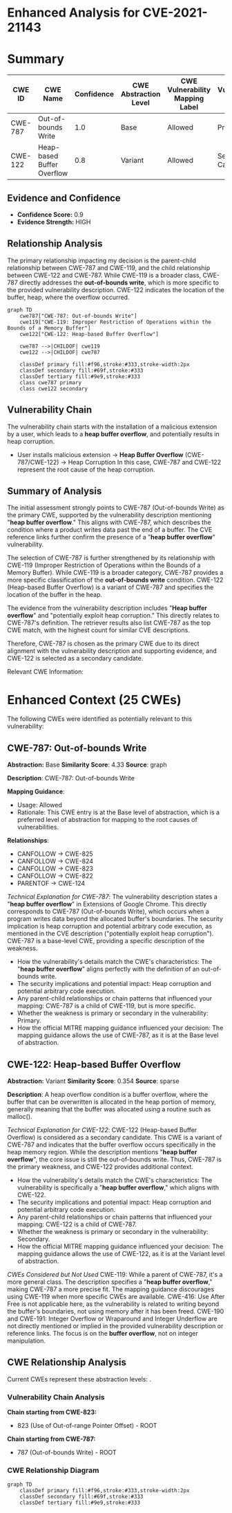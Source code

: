 # Enhanced Analysis for CVE-2021-21143

# Summary
| CWE ID | CWE Name | Confidence | CWE Abstraction Level | CWE Vulnerability Mapping Label | CWE-Vulnerability Mapping Notes |
|---|---|---|---|---|---|
| CWE-787 | Out-of-bounds Write | 1.0 | Base | Allowed | Primary CWE |
| CWE-122 | Heap-based Buffer Overflow | 0.8 | Variant | Allowed | Secondary Candidate |

## Evidence and Confidence

*   **Confidence Score:** 0.9
*   **Evidence Strength:** HIGH

## Relationship Analysis
The primary relationship impacting my decision is the parent-child relationship between CWE-787 and CWE-119, and the child relationship between CWE-122 and CWE-787. While CWE-119 is a broader class, CWE-787 directly addresses the **out-of-bounds write**, which is more specific to the provided vulnerability description. CWE-122 indicates the location of the buffer, heap, where the overflow occurred.

```mermaid
graph TD
    cwe787["CWE-787: Out-of-bounds Write"]
    cwe119["CWE-119: Improper Restriction of Operations within the Bounds of a Memory Buffer"]
    cwe122["CWE-122: Heap-based Buffer Overflow"]
    
    cwe787 -->|CHILDOF| cwe119
    cwe122 -->|CHILDOF| cwe787
    
    classDef primary fill:#f96,stroke:#333,stroke-width:2px
    classDef secondary fill:#69f,stroke:#333
    classDef tertiary fill:#9e9,stroke:#333
    class cwe787 primary
    class cwe122 secondary
```

## Vulnerability Chain
The vulnerability chain starts with the installation of a malicious extension by a user, which leads to a **heap buffer overflow**, and potentially results in heap corruption.
  - User installs malicious extension -> **Heap Buffer Overflow** (CWE-787/CWE-122) -> Heap Corruption
In this case, CWE-787 and CWE-122 represent the root cause of the heap corruption.

## Summary of Analysis
The initial assessment strongly points to CWE-787 (Out-of-bounds Write) as the primary CWE, supported by the vulnerability description mentioning "**heap buffer overflow**." This aligns with CWE-787, which describes the condition where a product writes data past the end of a buffer. The CVE reference links further confirm the presence of a "**heap buffer overflow**" vulnerability.

The selection of CWE-787 is further strengthened by its relationship with CWE-119 (Improper Restriction of Operations within the Bounds of a Memory Buffer). While CWE-119 is a broader category, CWE-787 provides a more specific classification of the **out-of-bounds write** condition. CWE-122 (Heap-based Buffer Overflow) is a variant of CWE-787 and specifies the location of the buffer in the heap.

The evidence from the vulnerability description includes "**Heap buffer overflow**" and "potentially exploit heap corruption." This directly relates to CWE-787's definition. The retriever results also list CWE-787 as the top CWE match, with the highest count for similar CVE descriptions.

Therefore, CWE-787 is chosen as the primary CWE due to its direct alignment with the vulnerability description and supporting evidence, and CWE-122 is selected as a secondary candidate.

Relevant CWE Information:

# Enhanced Context (25 CWEs)
The following CWEs were identified as potentially relevant to this vulnerability:

## CWE-787: Out-of-bounds Write
**Abstraction:** Base
**Similarity Score**: 4.33
**Source**: graph

**Description**:
CWE-787: Out-of-bounds Write

**Mapping Guidance**:
- Usage: Allowed
- Rationale: This CWE entry is at the Base level of abstraction, which is a preferred level of abstraction for mapping to the root causes of vulnerabilities.

**Relationships**:
- CANFOLLOW -> CWE-825
- CANFOLLOW -> CWE-824
- CANFOLLOW -> CWE-823
- CANFOLLOW -> CWE-822
- PARENTOF -> CWE-124

*Technical Explanation for CWE-787*:
The vulnerability description states a "**heap buffer overflow**" in Extensions of Google Chrome. This directly corresponds to CWE-787 (Out-of-bounds Write), which occurs when a program writes data beyond the allocated buffer's boundaries. The security implication is heap corruption and potential arbitrary code execution, as mentioned in the CVE description ("potentially exploit heap corruption"). CWE-787 is a base-level CWE, providing a specific description of the weakness.
*   How the vulnerability's details match the CWE's characteristics: The "**heap buffer overflow**" aligns perfectly with the definition of an out-of-bounds write.
*   The security implications and potential impact: Heap corruption and potential arbitrary code execution.
*   Any parent-child relationships or chain patterns that influenced your mapping: CWE-787 is a child of CWE-119, but is more specific.
*   Whether the weakness is primary or secondary in the vulnerability: Primary.
*   How the official MITRE mapping guidance influenced your decision: The mapping guidance allows the use of CWE-787, as it is at the Base level of abstraction.

## CWE-122: Heap-based Buffer Overflow
**Abstraction:** Variant
**Similarity Score**: 0.354
**Source**: sparse

**Description**:
A heap overflow condition is a buffer overflow, where the buffer that can be overwritten is allocated in the heap portion of memory, generally meaning that the buffer was allocated using a routine such as malloc().

*Technical Explanation for CWE-122*:
CWE-122 (Heap-based Buffer Overflow) is considered as a secondary candidate. This CWE is a variant of CWE-787 and indicates that the buffer overflow occurs specifically in the heap memory region. While the description mentions "**heap buffer overflow**", the core issue is still the out-of-bounds write. Thus, CWE-787 is the primary weakness, and CWE-122 provides additional context.
*   How the vulnerability's details match the CWE's characteristics: The vulnerability is specifically a "**heap buffer overflow**," which aligns with CWE-122.
*   The security implications and potential impact: Heap corruption and potential arbitrary code execution.
*   Any parent-child relationships or chain patterns that influenced your mapping: CWE-122 is a child of CWE-787.
*   Whether the weakness is primary or secondary in the vulnerability: Secondary.
*   How the official MITRE mapping guidance influenced your decision: The mapping guidance allows the use of CWE-122, as it is at the Variant level of abstraction.

*CWEs Considered but Not Used*
CWE-119: While a parent of CWE-787, it's a more general class. The description specifies a "**heap buffer overflow**," making CWE-787 a more precise fit. The mapping guidance discourages using CWE-119 when more specific CWEs are available.
CWE-416: Use After Free is not applicable here, as the vulnerability is related to writing beyond the buffer's boundaries, not using memory after it has been freed.
CWE-190 and CWE-191: Integer Overflow or Wraparound and Integer Underflow are not directly mentioned or implied in the provided vulnerability description or reference links. The focus is on the **buffer overflow**, not on integer manipulation.


## CWE Relationship Analysis

Current CWEs represent these abstraction levels: .


### Vulnerability Chain Analysis

**Chain starting from CWE-823:**
- 823 (Use of Out-of-range Pointer Offset) - ROOT


**Chain starting from CWE-787:**
- 787 (Out-of-bounds Write) - ROOT



### CWE Relationship Diagram

```mermaid
graph TD
    classDef primary fill:#f96,stroke:#333,stroke-width:2px
    classDef secondary fill:#69f,stroke:#333
    classDef tertiary fill:#9e9,stroke:#333
```